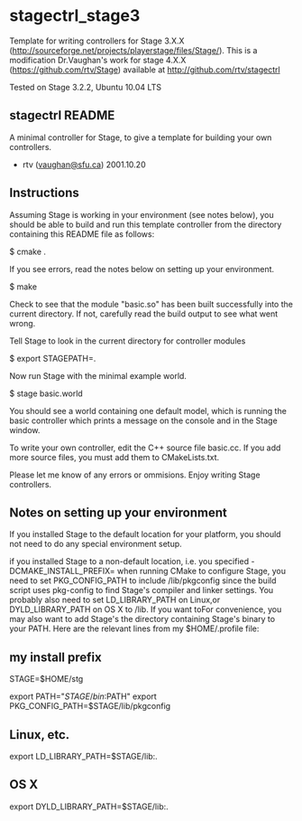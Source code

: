 stagectrl_stage3
================

Template for writing controllers for Stage 3.X.X (http://sourceforge.net/projects/playerstage/files/Stage/). This is a modification Dr.Vaughan's work for stage 4.X.X (https://github.com/rtv/Stage) available at http://github.com/rtv/stagectrl

Tested on Stage 3.2.2, Ubuntu 10.04 LTS

stagectrl README
------------------------

A minimal controller for Stage, to give a template for building your own controllers.

 - rtv (vaughan@sfu.ca)  2001.10.20

Instructions
----------------

Assuming Stage is working in your environment (see notes below), you should be able to
build and run this template controller from the directory containing
this README file as follows:

$ cmake .

If you see errors, read the notes below on setting up your environment.

$ make

Check to see that the module "basic.so" has been built successfully
into the current directory. If not, carefully read the build output to
see what went wrong.

Tell Stage to look in the current directory for controller modules

$ export STAGEPATH=.

Now run Stage with the minimal example world.

$ stage basic.world

You should see a world containing one default model, which is running
the basic controller which prints a message on the console and in the
Stage window.

To write your own controller, edit the C++ source file basic.cc. If
you add more source files, you must add them to CMakeLists.txt.

Please let me know of any errors or ommisions. Enjoy writing Stage controllers.


Notes on setting up your environment
------------------------------------

If you installed Stage to the default location for your platform, you
should not need to do any special environment setup.

if you installed Stage to a non-default location, i.e. you specified
-DCMAKE_INSTALL_PREFIX=<stage install prefix> when running CMake to
configure Stage, you need to set PKG_CONFIG_PATH to include <stage
install prefix>/lib/pkgconfig since the build script uses pkg-config
to find Stage's compiler and linker settings. You probably also need
to set LD_LIBRARY_PATH on Linux,or DYLD_LIBRARY_PATH on OS X to <stage
install prefix>/lib. If you want toFor convenience, you may also want to add Stage's
the directory containing Stage's binary to your PATH. Here are the
relevant lines from my $HOME/.profile file:

my install prefix
-----------------
STAGE=$HOME/stg

export PATH="$STAGE/bin:$PATH"
export PKG_CONFIG_PATH=$STAGE/lib/pkgconfig

Linux, etc.
-----------
export LD_LIBRARY_PATH=$STAGE/lib:.

OS X
----
export DYLD_LIBRARY_PATH=$STAGE/lib:.
